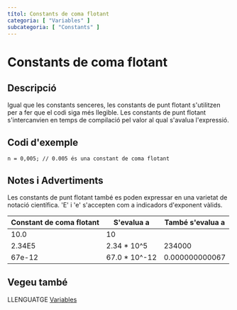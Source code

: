 ```yaml
---
títol: Constants de coma flotant
categoria: [ "Variables" ]
subcategoria: [ "Constants" ]
---
```



# Constants de coma flotant

## Descripció

Igual que les constants senceres, les constants de punt flotant s'utilitzen per a fer que el codi siga més llegible.
Les constants de punt flotant s'intercanvien en temps de compilació pel valor al qual s'avalua l'expressió.

## Codi d'exemple

`n = 0,005; // 0.005 és una constant de coma flotant`

## Notes i Advertiments

Les constants de punt flotant també es poden expressar en una varietat de notació científica. 'E' i 'e' s'accepten com a indicadors d'exponent vàlids.

Constant de coma flotant | S'evalua a | També s'evalua a
--- | --- | ---
10.0 | 10 |  
2.34E5 | 2.34 * 10^5 | 234000
67e-12 | 67.0 * 10^-12 | 0.000000000067

## Vegeu també

LLENGUATGE [Variables](../../Variables.md)  

